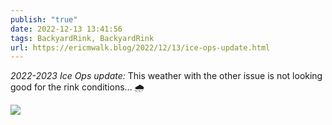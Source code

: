 ```yaml
---
publish: "true"
date: 2022-12-13 13:41:56
tags: BackyardRink, BackyardRink
url: https://ericmwalk.blog/2022/12/13/ice-ops-update.html
---
```


*2022-2023 Ice Ops update:* This weather with the other issue is not looking good for the rink conditions… 🌧️

![](https://ericmwalk.blog/uploads/2024/img-1333.png.jpeg)